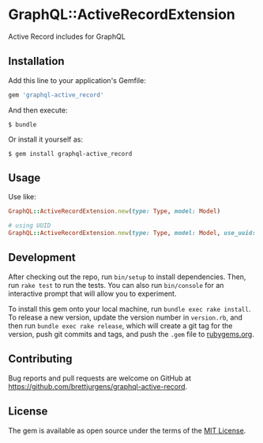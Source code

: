 # GraphQL::ActiveRecordExtension

Active Record includes for GraphQL

## Installation

Add this line to your application's Gemfile:

```ruby
gem 'graphql-active_record'
```

And then execute:

    $ bundle

Or install it yourself as:

    $ gem install graphql-active_record

## Usage

Use like:

```ruby
GraphQL::ActiveRecordExtension.new(type: Type, model: Model)

# using UUID
GraphQL::ActiveRecordExtension.new(type: Type, model: Model, use_uuid: true)
```

## Development

After checking out the repo, run `bin/setup` to install dependencies. Then, run `rake test` to run the tests. You can also run `bin/console` for an interactive prompt that will allow you to experiment.

To install this gem onto your local machine, run `bundle exec rake install`. To release a new version, update the version number in `version.rb`, and then run `bundle exec rake release`, which will create a git tag for the version, push git commits and tags, and push the `.gem` file to [rubygems.org](https://rubygems.org).

## Contributing

Bug reports and pull requests are welcome on GitHub at https://github.com/brettjurgens/graphql-active-record.


## License

The gem is available as open source under the terms of the [MIT License](http://opensource.org/licenses/MIT).

